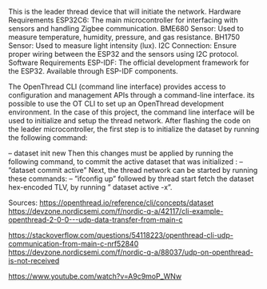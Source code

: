 This is the leader thread device that will initiate the network. 
Hardware Requirements ESP32C6: The main microcontroller for interfacing with sensors and handling Zigbee communication. 
BME680 Sensor: Used to measure temperature, humidity, pressure, and gas resistance. 
BH1750 Sensor: Used to measure light intensity (lux). 
I2C Connection: Ensure proper wiring between the ESP32 and the sensors using I2C protocol. 
Software Requirements ESP-IDF: The official development framework for the ESP32.
Available through ESP-IDF components. 



The OpenThread CLI (command line interface) provides access to configuration and management APIs through a command-line interface. its possible to use the OT CLI to set up
an OpenThread development environment. In the case of this project, the command line
interface will be used to initialize and setup the thread network. After flashing the code on
the leader microcontroller, the first step is to initialize the dataset by running the following
command:

– dataset init new
Then this changes must be applied by running the following command, to commit the
active dataset that was initialized :
– ”dataset commit active”
Next, the thread network can be started by running these commands:
– ”ifconfig up” followed by thread start
fetch the dataset hex-encoded TLV, by running ” dataset active -x”.


Sources: 
https://openthread.io/reference/cli/concepts/dataset
https://devzone.nordicsemi.com/f/nordic-q-a/42117/cli-example-openthread-2-0-0---udp-data-transfer-from-main-c

https://stackoverflow.com/questions/54118223/openthread-cli-udp-communication-from-main-c-nrf52840
https://devzone.nordicsemi.com/f/nordic-q-a/88037/udp-on-openthread-is-not-received

https://www.youtube.com/watch?v=A9c9moP_WNw


